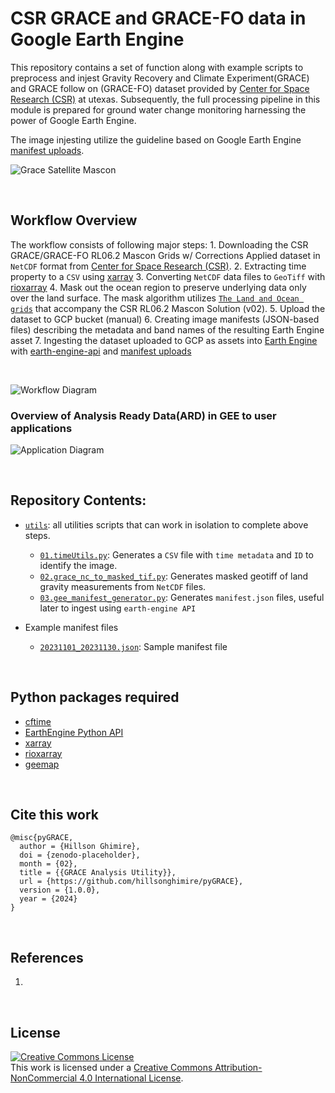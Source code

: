 # CSR GRACE and GRACE-FO data in Google Earth Engine
This repository contains a set of function along with example scripts to preprocess and injest Gravity Recovery and Climate Experiment(GRACE) and GRACE follow on (GRACE-FO) dataset provided by [Center for Space Research (CSR)](https://www2.csr.utexas.edu/grace/RL06_mascons.html) at utexas. Subsequently, the full processing pipeline in this module is prepared for ground water change monitoring harnessing the power of Google Earth Engine.

The image injesting utilize the guideline based on Google Earth Engine [manifest uploads](https://developers.google.com/earth-engine/image_manifest).

![Grace Satellite Mascon](/pyGRACE/assets/img/groundWater.gif)

<br>

## Workflow Overview
The workflow consists of following major steps:
    1. Downloading the CSR GRACE/GRACE-FO RL06.2 Mascon Grids w/ Corrections Applied dataset in `NetCDF` format from [Center for Space Research (CSR)](https://www2.csr.utexas.edu/grace/RL06_mascons.html).
    2. Extracting time property to a `CSV` using [xarray](https://docs.xarray.dev/en/stable/)
    3. Converting `NetCDF` data files to `GeoTiff` with [rioxarray](https://corteva.github.io/rioxarray/stable/)
    4. Mask out the ocean region to preserve underlying data only over the land surface. The mask algorithm utilizes <u>[`The Land and Ocean grids`](https://www2.csr.utexas.edu/grace/RL06_mascons.html)</u> that accompany the CSR RL06.2 Mascon Solution (v02).
    5. Upload the dataset to GCP bucket (manual)
    6. Creating image manifests (JSON-based files) describing the metadata and band names of the resulting Earth Engine asset
    7. Ingesting the dataset uploaded to GCP as assets into [Earth Engine](https://earthengine.google.com/) with [earth-engine-api](https://earthengine.google.com/) and [manifest uploads](https://developers.google.com/earth-engine/image_manifest)

<br>

![Workflow Diagram](/pyGRACE/assets/img/Workflow.png)
<br>

### Overview of Analysis Ready Data(ARD) in GEE to user applications

![Application Diagram](/pyGRACE/assets/img/application.png)

<br>

## Repository Contents:
* [`utils`](./utils/): all utilities scripts that can work in isolation to complete above steps.
  * [`01.timeUtils.py`](./utils/01.timeUtils.py): Generates a `CSV` file with `time metadata` and `ID` to identify the image.
  * [`02.grace_nc_to_masked_tif.py`](./utils/02.grace_nc_to_masked_tiff.py): Generates masked geotiff of land gravity measurements from `NetCDF` files.
  * [`03.gee_manifest_generator.py`](./utils/03.gee_manifest_generator.py): Generates `manifest.json` files, useful later to ingest using `earth-engine API`

* Example manifest files
  * [`20231101_20231130.json`](./20231101_20231130.json): Sample manifest file

<br>

## Python packages required
- [cftime](https://unidata.github.io/cftime/)
- [EarthEngine Python API](https://developers.google.com/earth-engine/python_install-conda.html)
- [xarray](http://xarray.pydata.org/en/stable/)
- [rioxarray](https://corteva.github.io/rioxarray/stable/)
- [geemap](https://geemap.org/)

<br>

## Cite this work
```
@misc{pyGRACE,
  author = {Hillson Ghimire},
  doi = {zenodo-placeholder},
  month = {02},
  title = {{GRACE Analysis Utility}},
  url = {https://github.com/hillsonghimire/pyGRACE},
  version = {1.0.0},
  year = {2024}
}
```

<br>

## References
1. 

<br>

## License
<a rel="license" href="http://creativecommons.org/licenses/by-nc/4.0/"><img alt="Creative Commons License" style="border-width:0" src="https://i.creativecommons.org/l/by-nc/4.0/88x31.png" /></a><br />This work is licensed under a <a rel="license" href="http://creativecommons.org/licenses/by-nc/4.0/">Creative Commons Attribution-NonCommercial 4.0 International License</a>.

